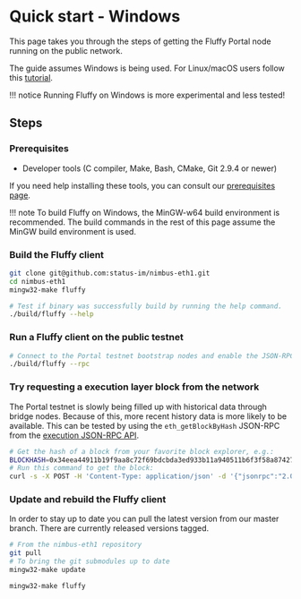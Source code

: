 # Quick start - Windows

This page takes you through the steps of getting the Fluffy Portal node running
on the public network.

The guide assumes Windows is being used. For Linux/macOS users follow this
[tutorial](./quick-start.md).

!!! notice
    Running Fluffy on Windows is more experimental and less tested!

## Steps

### Prerequisites
- Developer tools (C compiler, Make, Bash, CMake, Git 2.9.4 or newer)

If you need help installing these tools, you can consult our
[prerequisites page](./prerequisites.md).

!!! note
    To build Fluffy on Windows, the MinGW-w64 build environment is recommended.
    The build commands in the rest of this page assume the MinGW build
    environment is used.

### Build the Fluffy client
```bash
git clone git@github.com:status-im/nimbus-eth1.git
cd nimbus-eth1
mingw32-make fluffy

# Test if binary was successfully build by running the help command.
./build/fluffy --help
```

### Run a Fluffy client on the public testnet

```bash
# Connect to the Portal testnet bootstrap nodes and enable the JSON-RPC APIs
./build/fluffy --rpc
```

### Try requesting a execution layer block from the network

The Portal testnet is slowly being filled up with historical data through bridge
nodes. Because of this, more recent history data is more likely to be available.
This can be tested by using the `eth_getBlockByHash` JSON-RPC from the
[execution JSON-RPC API](https://ethereum.github.io/execution-apis/api-documentation/).

```bash
# Get the hash of a block from your favorite block explorer, e.g.:
BLOCKHASH=0x34eea44911b19f9aa8c72f69bdcbda3ed933b11a940511b6f3f58a87427231fb # Replace this to the block hash of your choice
# Run this command to get the block:
curl -s -X POST -H 'Content-Type: application/json' -d '{"jsonrpc":"2.0","id":"1","method":"eth_getBlockByHash","params":["'${BLOCKHASH}'", true]}' http://localhost:8545 | jq
```

### Update and rebuild the Fluffy client
In order to stay up to date you can pull the latest version from our master
branch. There are currently released versions tagged.

```bash
# From the nimbus-eth1 repository
git pull
# To bring the git submodules up to date
mingw32-make update

mingw32-make fluffy
```
